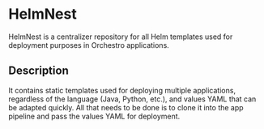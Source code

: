 # HelmNest

HelmNest is a centralizer repository for all Helm templates used for deployment purposes in Orchestro applications.

## Description


It contains static templates used for deploying multiple applications, regardless of the language (Java, Python, etc.), and values YAML that can be adapted quickly. All that needs to be done is to clone it into the app pipeline and pass the values YAML for deployment.
